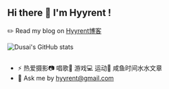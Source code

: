 ## Hi there 👋 I'm Hyyrent !

✏️ Read my blog on [Hyyrent博客](https://pizz33.github.io/) 

![Dusai's GitHub stats](https://github-readme-stats-git-masterrstaa-rickstaa.vercel.app/api?username=Pizz33&show_icons=true&theme=radical)

##  
- ⚡ 热爱摄影📷 唱歌🎤 游戏💻 运动🏃‍ 咸鱼时间水水文章
- 💬 Ask me by hyyrent@gmail.com
